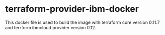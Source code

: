 # terraform-provider-ibm-docker

This docker file is used to build the image with terraform core version 0.11.7 and terrform ibmcloud provider version 0.12.
